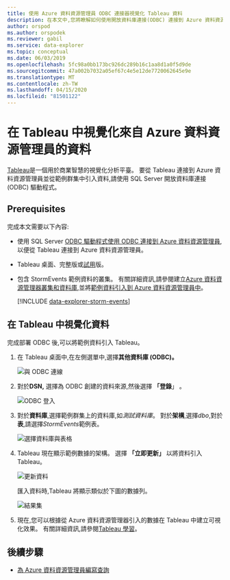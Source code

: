```yaml
---
title: 使用 Azure 資料資源管理員 ODBC 連接器視覺化 Tableau 資料
description: 在本文中,您將瞭解如何使用開放資料庫連接(ODBC) 連接到 Azure 資料資源管理器連接,以便使用 Tableau 視覺化資料。
author: orspod
ms.author: orspodek
ms.reviewer: gabil
ms.service: data-explorer
ms.topic: conceptual
ms.date: 06/03/2019
ms.openlocfilehash: 5fc98a0bb173bc926dc289b16c1aa8d1a0f5d9de
ms.sourcegitcommit: 47a002b7032a05ef67c4e5e12de7720062645e9e
ms.translationtype: MT
ms.contentlocale: zh-TW
ms.lasthandoff: 04/15/2020
ms.locfileid: "81501122"
---
```

# <a name="visualize-data-from-azure-data-explorer-in-tableau"></a>在 Tableau 中視覺化來自 Azure 資料資源管理員的資料

 [Tableau](https://www.tableau.com/)是一個用於商業智慧的視覺化分析平臺。 要從 Tableau 連接到 Azure 資料資源管理員並從範例群集中引入資料,請使用 SQL Server 開放資料庫連接 (ODBC) 驅動程式。 

## <a name="prerequisites"></a>Prerequisites

完成本文需要以下內容:

* 使用 SQL Server [ODBC 驅動程式使用 ODBC 連接到 Azure 資料資源管理員](connect-odbc.md),以便從 Tableau 連接到 Azure 資料資源管理員。 

* Tableau 桌面、完整版或[試用](https://www.tableau.com/products/desktop/download)版。

* 包含 StormEvents 範例資料的叢集。 有關詳細資訊,請參閱建立[Azure 資料資源管理器叢集和資料庫](create-cluster-database-portal.md),並將[範例資料引入到 Azure 資料資源管理員中](ingest-sample-data.md)。

    [!INCLUDE [data-explorer-storm-events](includes/data-explorer-storm-events.md)]

## <a name="visualize-data-in-tableau"></a>在 Tableau 中視覺化資料 

完成部署 ODBC 後,可以將範例資料引入 Tableau。

1. 在 Tableau 桌面中,在左側選單中,選擇**其他資料庫 (ODBC)。**

    ![與 ODBC 連線](media/tableau/connect-odbc.png)

1. 對於**DSN,** 選擇為 ODBC 創建的資料來源,然後選擇 **「登錄**」 。

    ![ODBC 登入](media/tableau/odbc-sign-in.png)

1. 對於**資料庫**,選擇範例群集上的資料庫,如*測試資料庫*。 對於**架構**,選擇*dbo*,對於**表**,請選擇*StormEvents*範例表。

    ![選擇資料庫與表格](media/tableau/select-database-table.png)

1. Tableau 現在顯示範例數據的架構。 選擇 **「立即更新」** 以將資料引入 Tableau。

    ![更新資料](media/tableau/update-data.png)

    匯入資料時,Tableau 將顯示類似於下圖的數據列。

    ![結果集](media/tableau/result-set.png)

1. 現在,您可以根據從 Azure 資料資源管理器引入的數據在 Tableau 中建立可視化效果。 有關詳細資訊,請參閱[Tableau 學習](https://www.tableau.com/learn)。

## <a name="next-steps"></a>後續步驟

* [為 Azure 資料資源管理員編寫查詢](write-queries.md)